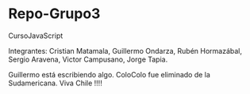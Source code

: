 # Repo-Grupo3
CursoJavaScript

Integrantes:
Cristian Matamala, Guillermo Ondarza, Rubén Hormazábal, Sergio Aravena, Victor Campusano, Jorge Tapia.

Guillermo está escribiendo algo.   ColoColo fue eliminado de la Sudamericana.  Viva Chile !!!!

